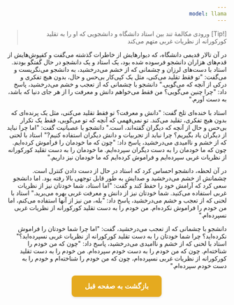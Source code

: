 ```yaml
---
model: llama
---
```


> [!Tip] ورودی
> مکالمۀ تند بین استاد دانشگاه و دانشجویی که او را به تقلید کورکورانه از نظریات غربی متهم می‌کند

در آن تالار قدیمی دانشگاه، که دیوارهایش از خاطرات گذشته می‌گفت و کفپوش‌هایش از قدم‌های هزاران دانشجو فرسوده شده بود، یک استاد و یک دانشجو در حال گفتگو بودند. استاد با دست‌های لرزان و چشمانی که از خشم می‌درخشید، به دانشجو می‌نگریست و می‌گفت: "تو فقط تقلید می‌کنی، مثل یک کپی‌کار بی‌حس و حال، بدون هیچ تفکری و درکی از آنچه که می‌گویی." دانشجو با چشمانی که از تعجب و خشم می‌درخشید، پاسخ داد: "چرا چنین می‌گویی؟ من فقط می‌خواهم دانش و معرفت را از هر جای دنیا که باشد، به دست آورم."

استاد با خنده‌ای تلخ گفت: "دانش و معرفت؟ تو فقط تقلید می‌کنی، مثل یک پرنده‌ای که بدون هیچ تفکری، تقلید می‌کند. تو نمی‌فهمی که آنچه که تو می‌گویی، فقط یک تکرار بی‌حس و حال از آنچه که دیگران گفته‌اند، است." دانشجو با عصبانیت گفت: "اما چرا نباید از دیگران یاد بگیریم؟ چرا نباید از تجربیات و دانش دیگران استفاده کنیم?" استاد با لحنی که از خشم و ناامیدی می‌درخشید، پاسخ داد: "چون که ما خودمان را فراموش کرده‌ایم. چون که ما خودمان را به دست دیگران سپرده‌ایم. ما خودمان را به دست تقلید کورکورانه از نظریات غربی سپرده‌ایم و فراموش کرده‌ایم که ما خودمان نیز داریم."

در آن لحظه، دانشجو احساس کرد که استاد در حال از دست دادن کنترل است. چشمانش از خشم می‌درخشید و صدایش به طور قابل توجهی بالا رفته بود. اما دانشجو سعی کرد که آرامش خود را حفظ کند و گفت: "اما استاد، شما خودتان نیز از نظریات غربی استفاده می‌کنید. شما خودتان نیز از دانش و معرفت غربی بهره می‌برید." استاد با لحنی که از تعجب و خشم می‌درخشید، پاسخ داد: "بله، من نیز از آنها استفاده می‌کنم، اما من خودم را فراموش نکرده‌ام. من خودم را به دست تقلید کورکورانه از نظریات غربی نسپرده‌ام."

دانشجو با چشمانی که از تعجب می‌درخشید، گفت: "اما چرا شما خودتان را فراموش نکرده‌اید؟ چرا شما خودتان را به دست تقلید کورکورانه از نظریات غربی نسپرده‌اید؟" استاد با لحنی که از خشم و ناامیدی می‌درخشید، پاسخ داد: "چون که من خودم را شناخته‌ام. چون که من خودم را به دست خودم سپرده‌ام. من خودم را به دست تقلید کورکورانه از نظریات غربی نسپرده‌ام، چون که من خودم را شناخته‌ام و خودم را به دست خودم سپرده‌ام."


<html dir="rtl" lang="fa"><head> <meta charset="UTF-8"> <style> .back-button { display: inline-block; padding: 15px 30px; background-color: rgb(229, 170, 31); color: white; text-decoration: none; border-radius: 8px; font-family: 'Vazirmatn', Tahoma, Geneva, Verdana, sans-serif; font-weight: bold; font-size: 16px; border: none; cursor: pointer; transition: background-color 0.3s ease; box-shadow: 0 2px 5px rgba(0,0,0,0.1); } .back-button:hover { background-color: rgb(205, 150, 25); box-shadow: 0 3px 8px rgba(0,0,0,0.2); } .button-container { display: flex; justify-content: center; align-items: center;} </style></head><body> <div class="button-container"> <button class="back-button" onclick="window.history.back()" aria-label="بازگشت به صفحه قبل"> بازگشت به صفحه قبل </button> </div></body></html>